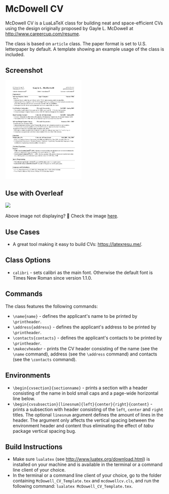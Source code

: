 # McDowell CV
McDowell CV is a LuaLaTeX class for building neat and space-efficient CVs using the design originally proposed by Gayle L. McDowell at 
http://www.careercup.com/resume. 

The class is based on `article` class. The paper format is set to U.S. letterpaper by default. A template showing an example usage of the class is included.

## Screenshot
<img src="https://github.com/himanshuhsn/mcdowell-cv-india/blob/master/McDowell_CV.png" width="240px"/>

## Use with Overleaf
<img src="https://ucbe9456bbfce83bc61a5f4cb014.dl.dropboxusercontent.com/cd/0/inline/B4EmTqMV32JrmcKkSGzzE5sQRWwPHphgmkPYDE2a6uogU8vP4N_8JB3rX5cqgcZQtP7t9Ex_WHCkDLVQJdyg8FRSrpbnmibvHTBewo0VKdEBGjM0UtXmkv4Jdt4q2cwQflKPHRBVDsDN7mnJWI234JrBpPXtvbeWTeyB4KhPQ2Jg-Q/file#"/>

Above image not displaying? 🥲 Check the image [here](https://www.dropbox.com/s/q4j3yj8iforn4z2/mcdowell-cv-overleaf-use.gif?raw=1).

## Use Cases
- A great tool making it easy to build CVs: https://latexresu.me/.

## Class Options
 - `calibri` - sets calibri as the main font. Otherwise the default font is Times New Roman since version 1.1.0.

## Commands
The class features the following commands:
 - `\name{name}` - defines the applicant's name to be printed by `\printheader`.
 - `\address{address}` - defines the applicant's address to be printed by `\printheader`.
 - `\contacts{contacts}` - defines the applicant's contacts to be printed by `\printheader`.
 - `\makecvheader` - prints the CV header consisting of the name (see the `\name` command), address (see the `\address` command) and contacts (see the `\contacts` command).
 
## Environments
 - `\begin{cvsection}{sectionname}` - prints a section with a header consisting of the name in bold small caps and a page-wide horizontal line below.
 - `\begin{cvsubsection}[linesnum]{left}{center}{right}{content}` - prints a subsection with header consisting of the `left`, `center` and `right` titles. The optional `linesnum` argument defines the amount of lines in the header. The argument only affects the vertical spacing between the environment header and content thus eliminating the effect of *tabu* package vertical spacing bug.

## Build Instructions
- Make sure `lualatex` (see http://www.luatex.org/download.html) is installed on your machine and is available in the terminal or a command line client of your choice.
- In the terminal or a command line client of your choice, go to the folder containing `McDowell_CV_Template.tex` and `mcdowellcv.cls`, and run the following command: `lualatex McDowell_CV_Template.tex`.
